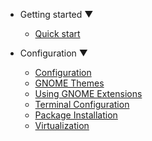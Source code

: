 * Getting started ▼

  * [Quick start](quickstart.md)

* Configuration ▼
  * [Configuration](config-configuration.md)
  * [GNOME Themes](help-themes.md)
  * [Using GNOME Extensions](help-extensions.md)
  * [Terminal Configuration](config_terminal.md)
  * [Package Installation](help-packages.md)
  * [Virtualization](VIRT.md)
